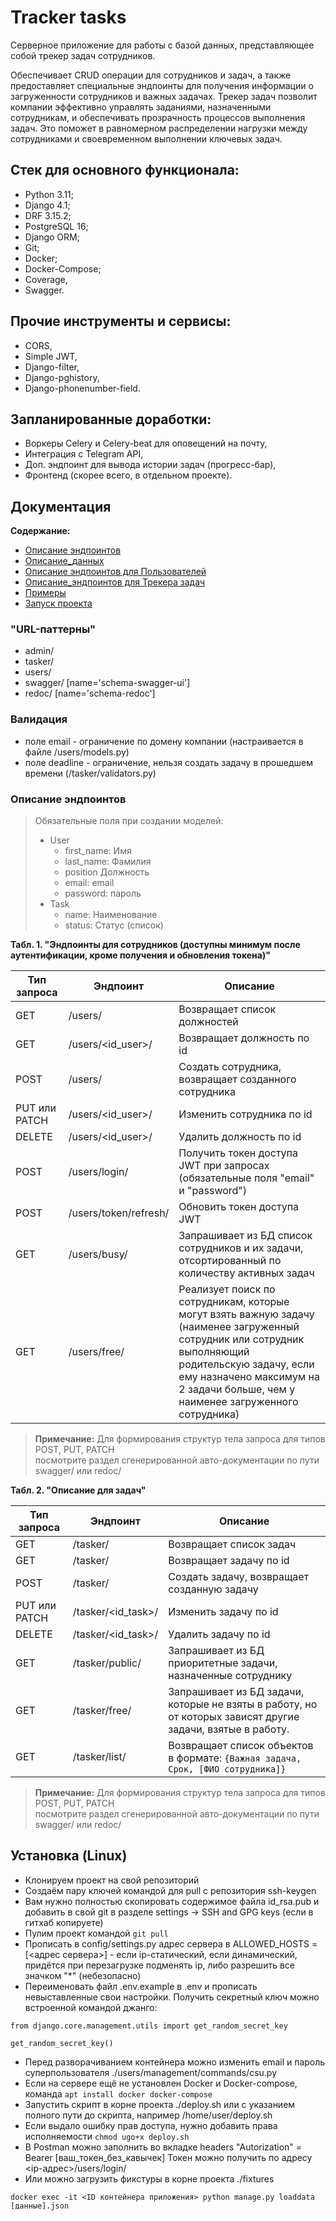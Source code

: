 # Tracker tasks

Серверное приложение для работы с базой данных, представляющее собой трекер задач сотрудников.

Обеспечивает CRUD операции для сотрудников и задач, а также предоставляет специальные эндпоинты для получения информации
о загруженности сотрудников и важных задачах.
Трекер задач позволит компании эффективно управлять заданиями, назначенными сотрудникам, и обеспечивать прозрачность
процессов выполнения задач. Это поможет в равномерном распределении нагрузки между сотрудниками и своевременном
выполнении ключевых задач.

## Стек для основного функционала:

* Python 3.11;
* Django 4.1;
* DRF 3.15.2;
* PostgreSQL 16;
* Django ORM;
* Git;
* Docker;
* Docker-Compose;
* Coverage,
* Swagger.

## Прочие инструменты и сервисы:

* CORS,
* Simple JWT,
* Django-filter,
* Django-pghistory,
* Django-phonenumber-field.

## Запланированные доработки:

* Воркеры Celery и Celery-beat для оповещений на почту,
* Интеграция с Telegram API,
* Доп. эндпоинт для вывода истории задач (прогресс-бар),
* Фронтенд (скорее всего, в отдельном проекте).

## Документация

**Содержание:**

- [Описание эндпоинтов](#Описание_эндпоинтов)
- [Описание_данных](#Описание_данных)
- [Описание эндпоинтов для Пользователей](#Описание_эндпоинтов_для_Пользователей)
- [Описание_эндпоинтов для Трекера задач](#Описание_эндпоинтов_для_Трекера_задач)
- [Примеры](#Примеры)
- [Запуск проекта](#Запуск_проекта)

### "URL-паттерны"

* admin/
* tasker/
* users/
* swagger/ [name='schema-swagger-ui']
* redoc/ [name='schema-redoc']


### Валидация
* поле email - ограничение по домену компании (настраивается в файле /users/models.py)
* поле deadline - ограничение, нельзя создать задачу в прошедшем времени (/tasker/validators.py)

### Описание эндпоинтов 
<a name="Описание_эндпоинтов"></a>

> Обязательные поля при создании моделей:
> * User
>   * first_name: Имя
>   * last_name: Фамилия
>   * position Должность
>   * email: email
>   * password: пароль
> * Task
>   * name: Наименование
>   * status: Статус (список)

**Табл. 1. "Эндпоинты для сотрудников (доступны минимум после аутентификации, кроме получения и обновления токена)"**

| Тип запроса   | Эндпоинт              | Описание                                                                                                                                                                                                                                 |
|---------------|-----------------------|------------------------------------------------------------------------------------------------------------------------------------------------------------------------------------------------------------------------------------------|
| GET           | /users/               | Возвращает список должностей                                                                                                                                                                                                             |
| GET           | /users/<id_user>/     | Возвращает должность по id                                                                                                                                                                                                               |
| POST          | /users/               | Создать сотрудника, возвращает созданного сотрудника                                                                                                                                                                                     |
| PUT или PATCH | /users/<id_user>/     | Изменить сотрудника по id                                                                                                                                                                                                                |
| DELETE        | /users/<id_user>/     | Удалить должность по id                                                                                                                                                                                                                  |
| POST          | /users/login/         | Получить токен доступа JWT при запросах (обязательные поля "email" и "password")                                                                                                                                                         |
| POST          | /users/token/refresh/ | Обновить токен доступа JWT                                                                                                                                                                                                               |
| GET           | /users/busy/          | Запрашивает из БД список сотрудников и их задачи, отсортированный по количеству активных задач                                                                                                                                           |
| GET           | /users/free/          | Реализует поиск по сотрудникам, которые могут взять важную задачу (наименее загруженный сотрудник или сотрудник выполняющий родительскую задачу, если ему назначено максимум на 2 задачи больше, чем у наименее загруженного сотрудника) |

> **Примечание:** Для формирования структур тела запроса для типов POST, PUT, PATCH \
> посмотрите раздел сгенерированной авто-документации по пути swagger/ или redoc/

**Табл. 2. "Описание для задач"**

| Тип запроса   | Эндпоинт           | Описание                                                                                                   |
|---------------|--------------------|------------------------------------------------------------------------------------------------------------|
| GET           | /tasker/           | Возвращает список задач                                                                                    |
| GET           | /tasker/           | Возвращает задачу по id                                                                                    |
| POST          | /tasker/           | Создать задачу, возвращает созданную задачу                                                                |
| PUT или PATCH | /tasker/<id_task>/ | Изменить задачу по id                                                                                      |
| DELETE        | /tasker/<id_task>/ | Удалить задачу по id                                                                                       |
| GET           | /tasker/public/    | Запрашивает из БД приоритетные задачи, назначенные сотруднику                                              |
| GET           | /tasker/free/      | Запрашивает из БД задачи, которые не взяты в работу, но от которых зависят другие задачи, взятые в работу. |
| GET           | /tasker/list/      | Возвращает список объектов в формате: `{Важная задача, Срок, [ФИО сотрудника]}`                            |

> **Примечание:** Для формирования структур тела запроса для типов POST, PUT, PATCH \
> посмотрите раздел сгенерированной авто-документации по пути swagger/ или redoc/


<!--Установка-->

## Установка (Linux)
* Клонируем проект на свой репозиторий
* Создаём пару ключей командой для pull с репозитория ssh-keygen
* Вам нужно полностью скопировать содержимое файла id_rsa.pub и добавить в свой git в разделе settings -> SSH and GPG keys (если в гитхаб копируете)
* Пулим проект командой `git pull`
* Прописать в config/settings.py адрес сервера в ALLOWED_HOSTS = [<адрес сервера>] - если ip-статический, если динамический, придётся при перезагрузке подменять ip, либо разрешить все значком "*" (небезопасно)
* Переименовать файл .env.example в .env и прописать невыставленные свои настройки. Получить секретный ключ можно встроенной командой джанго:

```
from django.core.management.utils import get_random_secret_key

get_random_secret_key()
```
* Перед разворачиванием контейнера можно изменить email и пароль суперпользователя ./users/management/commands/csu.py
* Если на сервере ещё не установлен Docker и Docker-compose, команда `apt install docker docker-compose`
* Запустить скрипт в корне проекта ./deploy.sh или с указанием полного пути до скрипта, например /home/user/deploy.sh
* Если выдало ошибку прав доступа, нужно добавить права исполняемости ```chmod ugo+x deploy.sh```
* В Postman можно заполнить во вкладке headers "Autorization" = Bearer [ваш_токен_без_кавычек] Токен можно получить по адресу <ip-адрес>/users/login/
* Или можно загрузить фикстуры в корне проекта ./fixtures

```docker exec -it <ID контейнера приложения> python manage.py loaddata [данные].json```
